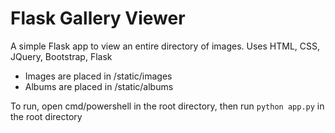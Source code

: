 # Flask Gallery Viewer
A simple Flask app to view an entire directory of images.
Uses HTML, CSS, JQuery, Bootstrap, Flask

- Images are placed in /static/images
- Albums are placed in /static/albums

To run, open cmd/powershell in the root directory, then run `python app.py` in the root directory
